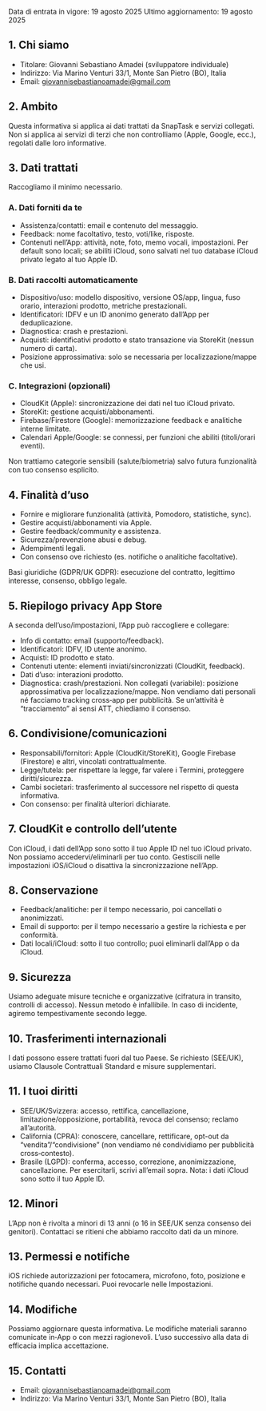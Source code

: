 Data di entrata in vigore: 19 agosto 2025
Ultimo aggiornamento: 19 agosto 2025

## 1. Chi siamo
- Titolare: Giovanni Sebastiano Amadei (sviluppatore individuale)
- Indirizzo: Via Marino Venturi 33/1, Monte San Pietro (BO), Italia
- Email: giovannisebastianoamadei@gmail.com

## 2. Ambito
Questa informativa si applica ai dati trattati da SnapTask e servizi collegati. Non si applica ai servizi di terzi che non controlliamo (Apple, Google, ecc.), regolati dalle loro informative.

## 3. Dati trattati
Raccogliamo il minimo necessario.

### A. Dati forniti da te
- Assistenza/contatti: email e contenuto del messaggio.
- Feedback: nome facoltativo, testo, voti/like, risposte.
- Contenuti nell’App: attività, note, foto, memo vocali, impostazioni. Per default sono locali; se abiliti iCloud, sono salvati nel tuo database iCloud privato legato al tuo Apple ID.

### B. Dati raccolti automaticamente
- Dispositivo/uso: modello dispositivo, versione OS/app, lingua, fuso orario, interazioni prodotto, metriche prestazionali.
- Identificatori: IDFV e un ID anonimo generato dall’App per deduplicazione.
- Diagnostica: crash e prestazioni.
- Acquisti: identificativi prodotto e stato transazione via StoreKit (nessun numero di carta).
- Posizione approssimativa: solo se necessaria per localizzazione/mappe che usi.

### C. Integrazioni (opzionali)
- CloudKit (Apple): sincronizzazione dei dati nel tuo iCloud privato.
- StoreKit: gestione acquisti/abbonamenti.
- Firebase/Firestore (Google): memorizzazione feedback e analitiche interne limitate.
- Calendari Apple/Google: se connessi, per funzioni che abiliti (titoli/orari eventi).

Non trattiamo categorie sensibili (salute/biometria) salvo futura funzionalità con tuo consenso esplicito.

## 4. Finalità d’uso
- Fornire e migliorare funzionalità (attività, Pomodoro, statistiche, sync).
- Gestire acquisti/abbonamenti via Apple.
- Gestire feedback/community e assistenza.
- Sicurezza/prevenzione abusi e debug.
- Adempimenti legali.
- Con consenso ove richiesto (es. notifiche o analitiche facoltative).

Basi giuridiche (GDPR/UK GDPR): esecuzione del contratto, legittimo interesse, consenso, obbligo legale.

## 5. Riepilogo privacy App Store
A seconda dell’uso/impostazioni, l’App può raccogliere e collegare:
- Info di contatto: email (supporto/feedback).
- Identificatori: IDFV, ID utente anonimo.
- Acquisti: ID prodotto e stato.
- Contenuti utente: elementi inviati/sincronizzati (CloudKit, feedback).
- Dati d’uso: interazioni prodotto.
- Diagnostica: crash/prestazioni.
Non collegati (variabile): posizione approssimativa per localizzazione/mappe.
Non vendiamo dati personali né facciamo tracking cross‑app per pubblicità. Se un’attività è “tracciamento” ai sensi ATT, chiediamo il consenso.

## 6. Condivisione/comunicazioni
- Responsabili/fornitori: Apple (CloudKit/StoreKit), Google Firebase (Firestore) e altri, vincolati contrattualmente.
- Legge/tutela: per rispettare la legge, far valere i Termini, proteggere diritti/sicurezza.
- Cambi societari: trasferimento al successore nel rispetto di questa informativa.
- Con consenso: per finalità ulteriori dichiarate.

## 7. CloudKit e controllo dell’utente
Con iCloud, i dati dell’App sono sotto il tuo Apple ID nel tuo iCloud privato. Non possiamo accedervi/eliminarli per tuo conto. Gestiscili nelle impostazioni iOS/iCloud o disattiva la sincronizzazione nell’App.

## 8. Conservazione
- Feedback/analitiche: per il tempo necessario, poi cancellati o anonimizzati.
- Email di supporto: per il tempo necessario a gestire la richiesta e per conformità.
- Dati locali/iCloud: sotto il tuo controllo; puoi eliminarli dall’App o da iCloud.

## 9. Sicurezza
Usiamo adeguate misure tecniche e organizzative (cifratura in transito, controlli di accesso). Nessun metodo è infallibile. In caso di incidente, agiremo tempestivamente secondo legge.

## 10. Trasferimenti internazionali
I dati possono essere trattati fuori dal tuo Paese. Se richiesto (SEE/UK), usiamo Clausole Contrattuali Standard e misure supplementari.

## 11. I tuoi diritti
- SEE/UK/Svizzera: accesso, rettifica, cancellazione, limitazione/opposizione, portabilità, revoca del consenso; reclamo all’autorità.
- California (CPRA): conoscere, cancellare, rettificare, opt-out da “vendita”/“condivisione” (non vendiamo né condividiamo per pubblicità cross‑contesto).
- Brasile (LGPD): conferma, accesso, correzione, anonimizzazione, cancellazione.
Per esercitarli, scrivi all’email sopra. Nota: i dati iCloud sono sotto il tuo Apple ID.

## 12. Minori
L’App non è rivolta a minori di 13 anni (o 16 in SEE/UK senza consenso dei genitori). Contattaci se ritieni che abbiamo raccolto dati da un minore.

## 13. Permessi e notifiche
iOS richiede autorizzazioni per fotocamera, microfono, foto, posizione e notifiche quando necessari. Puoi revocarle nelle Impostazioni.

## 14. Modifiche
Possiamo aggiornare questa informativa. Le modifiche materiali saranno comunicate in‑App o con mezzi ragionevoli. L’uso successivo alla data di efficacia implica accettazione.

## 15. Contatti
- Email: giovannisebastianoamadei@gmail.com
- Indirizzo: Via Marino Venturi 33/1, Monte San Pietro (BO), Italia